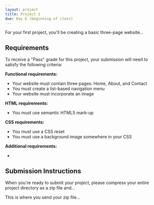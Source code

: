```yaml
---
layout: project
title: Project 1
due: Day 6 (beginning of class)
---
```


For your first project, you'll be creating a basic three-page website...

## Requirements

To receive a "Pass" grade for this project, your submission will need to satisfy the following criteria:

**Functional requirements:**

- Your website must contain three pages: Home, About, and Contact
- You must create a list-based navigation menu
- Your website must incorporate an image

**HTML requirements:**

- You must use semantic HTML5 mark-up

**CSS requirements:**

- You must use a CSS reset
- You must use a background image somewhere in your CSS

**Additional requirements:**

-

## Submission Instructions

When you're ready to submit your project, please compress your entire project directory as a zip file and...

This is where you send your zip file...
